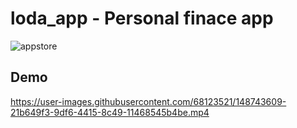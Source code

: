 # loda_app - Personal finace app
![appstore](https://user-images.githubusercontent.com/68123521/149281676-87f4b278-a37f-4498-946e-cc26341e31c2.png)




## Demo


https://user-images.githubusercontent.com/68123521/148743609-21b649f3-9df6-4415-8c49-11468545b4be.mp4


